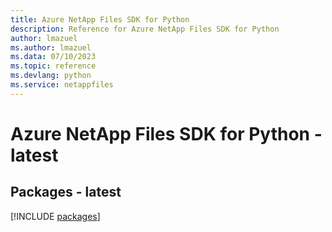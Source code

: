 ```yaml
---
title: Azure NetApp Files SDK for Python
description: Reference for Azure NetApp Files SDK for Python
author: lmazuel
ms.author: lmazuel
ms.data: 07/10/2023
ms.topic: reference
ms.devlang: python
ms.service: netappfiles
---
```

# Azure NetApp Files SDK for Python - latest
## Packages - latest
[!INCLUDE [packages](netapp-files-index.md)]